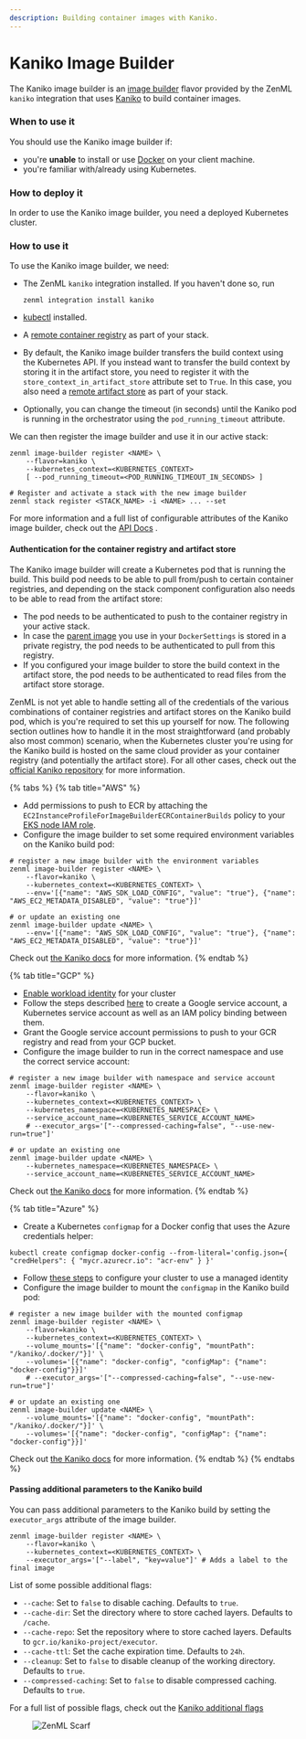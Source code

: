 ```yaml
---
description: Building container images with Kaniko.
---
```


# Kaniko Image Builder

The Kaniko image builder is an [image builder](./) flavor provided by the ZenML `kaniko` integration that uses [Kaniko](https://github.com/GoogleContainerTools/kaniko) to build container images.

### When to use it

You should use the Kaniko image builder if:

* you're **unable** to install or use [Docker](https://www.docker.com) on your client machine.
* you're familiar with/already using Kubernetes.

### How to deploy it

In order to use the Kaniko image builder, you need a deployed Kubernetes cluster.

### How to use it

To use the Kaniko image builder, we need:

*   The ZenML `kaniko` integration installed. If you haven't done so, run

    ```shell
    zenml integration install kaniko
    ```
* [kubectl](https://kubernetes.io/docs/tasks/tools/#kubectl) installed.
* A [remote container registry](../container-registries/) as part of your stack.
* By default, the Kaniko image builder transfers the build context using the Kubernetes API. If you instead want to transfer the build context by storing it in the artifact store, you need to register it with the `store_context_in_artifact_store` attribute set to `True`. In this case, you also need a [remote artifact store](../artifact-stores/) as part of your stack.
* Optionally, you can change the timeout (in seconds) until the Kaniko pod is running in the orchestrator using the `pod_running_timeout` attribute.

We can then register the image builder and use it in our active stack:

```shell
zenml image-builder register <NAME> \
    --flavor=kaniko \
    --kubernetes_context=<KUBERNETES_CONTEXT>
    [ --pod_running_timeout=<POD_RUNNING_TIMEOUT_IN_SECONDS> ]

# Register and activate a stack with the new image builder
zenml stack register <STACK_NAME> -i <NAME> ... --set
```

For more information and a full list of configurable attributes of the Kaniko image builder, check out the [API Docs](https://sdkdocs.zenml.io/latest/integration\_code\_docs/integrations-kaniko/#zenml.integrations.kaniko.image\_builders.kaniko\_image\_builder.KanikoImageBuilder) .

#### Authentication for the container registry and artifact store

The Kaniko image builder will create a Kubernetes pod that is running the build. This build pod needs to be able to pull from/push to certain container registries, and depending on the stack component configuration also needs to be able to read from the artifact store:

* The pod needs to be authenticated to push to the container registry in your active stack.
* In case the [parent image](../../how-to/customize-docker-builds/#using-a-custom-parent-image) you use in your `DockerSettings` is stored in a private registry, the pod needs to be authenticated to pull from this registry.
* If you configured your image builder to store the build context in the artifact store, the pod needs to be authenticated to read files from the artifact store storage.

ZenML is not yet able to handle setting all of the credentials of the various combinations of container registries and artifact stores on the Kaniko build pod, which is you're required to set this up yourself for now. The following section outlines how to handle it in the most straightforward (and probably also most common) scenario, when the Kubernetes cluster you're using for the Kaniko build is hosted on the same cloud provider as your container registry (and potentially the artifact store). For all other cases, check out the [official Kaniko repository](https://github.com/GoogleContainerTools/kaniko) for more information.

{% tabs %}
{% tab title="AWS" %}
* Add permissions to push to ECR by attaching the `EC2InstanceProfileForImageBuilderECRContainerBuilds` policy to your [EKS node IAM role](https://docs.aws.amazon.com/eks/latest/userguide/create-node-role.html).
* Configure the image builder to set some required environment variables on the Kaniko build pod:

```shell
# register a new image builder with the environment variables
zenml image-builder register <NAME> \
    --flavor=kaniko \
    --kubernetes_context=<KUBERNETES_CONTEXT> \
    --env='[{"name": "AWS_SDK_LOAD_CONFIG", "value": "true"}, {"name": "AWS_EC2_METADATA_DISABLED", "value": "true"}]'

# or update an existing one
zenml image-builder update <NAME> \
    --env='[{"name": "AWS_SDK_LOAD_CONFIG", "value": "true"}, {"name": "AWS_EC2_METADATA_DISABLED", "value": "true"}]'
```

Check out [the Kaniko docs](https://github.com/GoogleContainerTools/kaniko#pushing-to-amazon-ecr) for more information.
{% endtab %}

{% tab title="GCP" %}
* [Enable workload identity](https://cloud.google.com/kubernetes-engine/docs/how-to/workload-identity#enable\_on\_cluster) for your cluster
* Follow the steps described [here](https://cloud.google.com/kubernetes-engine/docs/how-to/workload-identity#authenticating\_to) to create a Google service account, a Kubernetes service account as well as an IAM policy binding between them.
* Grant the Google service account permissions to push to your GCR registry and read from your GCP bucket.
* Configure the image builder to run in the correct namespace and use the correct service account:

```shell
# register a new image builder with namespace and service account
zenml image-builder register <NAME> \
    --flavor=kaniko \
    --kubernetes_context=<KUBERNETES_CONTEXT> \
    --kubernetes_namespace=<KUBERNETES_NAMESPACE> \
    --service_account_name=<KUBERNETES_SERVICE_ACCOUNT_NAME>
    # --executor_args='["--compressed-caching=false", "--use-new-run=true"]'

# or update an existing one
zenml image-builder update <NAME> \
    --kubernetes_namespace=<KUBERNETES_NAMESPACE> \
    --service_account_name=<KUBERNETES_SERVICE_ACCOUNT_NAME>
```

Check out [the Kaniko docs](https://github.com/GoogleContainerTools/kaniko#pushing-to-google-gcr) for more information.
{% endtab %}

{% tab title="Azure" %}
* Create a Kubernetes `configmap` for a Docker config that uses the Azure credentials helper:

```shell
kubectl create configmap docker-config --from-literal='config.json={ "credHelpers": { "mycr.azurecr.io": "acr-env" } }'
```

* Follow [these steps](https://learn.microsoft.com/en-us/azure/aks/use-managed-identity) to configure your cluster to use a managed identity
* Configure the image builder to mount the `configmap` in the Kaniko build pod:

```shell
# register a new image builder with the mounted configmap
zenml image-builder register <NAME> \
    --flavor=kaniko \
    --kubernetes_context=<KUBERNETES_CONTEXT> \
    --volume_mounts='[{"name": "docker-config", "mountPath": "/kaniko/.docker/"}]' \
    --volumes='[{"name": "docker-config", "configMap": {"name": "docker-config"}}]'
    # --executor_args='["--compressed-caching=false", "--use-new-run=true"]'

# or update an existing one
zenml image-builder update <NAME> \
    --volume_mounts='[{"name": "docker-config", "mountPath": "/kaniko/.docker/"}]' \
    --volumes='[{"name": "docker-config", "configMap": {"name": "docker-config"}}]'
```

Check out [the Kaniko docs](https://github.com/GoogleContainerTools/kaniko#pushing-to-azure-container-registry) for more information.
{% endtab %}
{% endtabs %}

#### Passing additional parameters to the Kaniko build

You can pass additional parameters to the Kaniko build by setting the `executor_args` attribute of the image builder.

```shell
zenml image-builder register <NAME> \
    --flavor=kaniko \
    --kubernetes_context=<KUBERNETES_CONTEXT> \
    --executor_args='["--label", "key=value"]' # Adds a label to the final image
```

List of some possible additional flags:

* `--cache`: Set to `false` to disable caching. Defaults to `true`.
* `--cache-dir`: Set the directory where to store cached layers. Defaults to `/cache`.
* `--cache-repo`: Set the repository where to store cached layers. Defaults to `gcr.io/kaniko-project/executor`.
* `--cache-ttl`: Set the cache expiration time. Defaults to `24h`.
* `--cleanup`: Set to `false` to disable cleanup of the working directory. Defaults to `true`.
* `--compressed-caching`: Set to `false` to disable compressed caching. Defaults to `true`.

For a full list of possible flags, check out the [Kaniko additional flags](https://github.com/GoogleContainerTools/kaniko#additional-flags)

<figure><img src="https://static.scarf.sh/a.png?x-pxid=f0b4f458-0a54-4fcd-aa95-d5ee424815bc" alt="ZenML Scarf"><figcaption></figcaption></figure>
